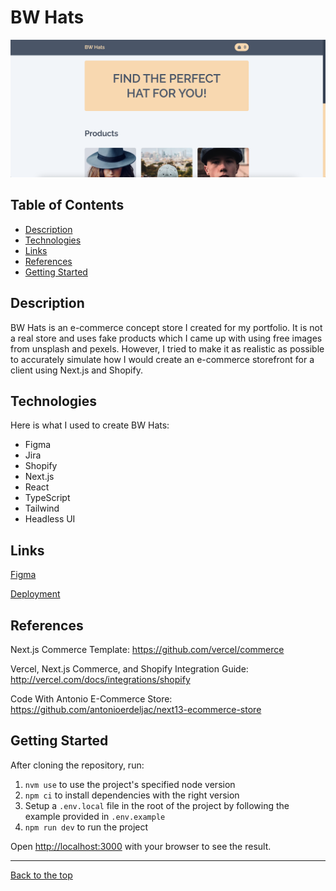 # BW Hats

![BW Hats Landing Page](/public/bw-hats-landing-page.png)

## Table of Contents

- [Description](#description)
- [Technologies](#technologies)
- [Links](#links)
- [References](#references)
- [Getting Started](#getting-started)

## Description

BW Hats is an e-commerce concept store I created for my portfolio. It is not a real store and uses fake products which I came up with using free images from unsplash and pexels. However, I tried to make it as realistic as possible to accurately simulate how I would create an e-commerce storefront for a client using Next.js and Shopify.

## Technologies

Here is what I used to create BW Hats:

- Figma
- Jira
- Shopify
- Next.js
- React
- TypeScript
- Tailwind
- Headless UI

## Links

[Figma](https://www.figma.com/file/NSREyzPKH3W651GxQiNSLu/Hats-Ecom-Web-Design?type=design&node-id=35%3A13300&mode=design&t=IKtbm0UIhfR8yV5c-1)

[Deployment](https://bw-hats.com)

## References

Next.js Commerce Template: https://github.com/vercel/commerce

Vercel, Next.js Commerce, and Shopify Integration Guide: http://vercel.com/docs/integrations/shopify

Code With Antonio E-Commerce Store: https://github.com/antonioerdeljac/next13-ecommerce-store

## Getting Started

After cloning the repository, run:

1. `nvm use` to use the project's specified node version
2. `npm ci` to install dependencies with the right version
3. Setup a `.env.local` file in the root of the project by following the example provided in `.env.example`
4. `npm run dev` to run the project

Open [http://localhost:3000](http://localhost:3000) with your browser to see the result.

---

[Back to the top](#bw-hats)

